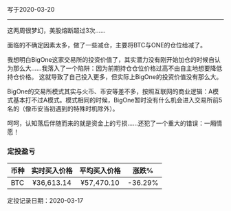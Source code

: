 写于2020-03-20

-----

这两周很梦幻，美股熔断超过3次……

面临的不确定因素太多，做了一些减仓，主要将BTC与ONE的仓位给减了。

我想明白BigOne这家交易所的投资价值了，其实潜力没有刚开始加仓的时候自认为那么大……我落入了一个陷阱：因为前期持仓仓位价格过高不由自主地想要降低持仓价格。
这就导致了自己投入更多，但实际上BigOne的投资价值没有那么大。

BigOne的交易所模式其实与火币、币安等差不多，按照互联网的商业逻辑：A模式基本打不过A模式。模式相同的时候，BigOne暂时没有什么机会进入交易所前5名的（像币安当初遇到的特殊时机除外）。

呵呵，认知落后伴随而来的就是资金上的亏损……还犯了一个重大的错误：一厢情愿！

### 定投盈亏

| 币种 | 实时买入价格 | 平均买入价格 |  涨跌%  |  
| :--: | :----------: | :----------: | :-----: |
| BTC  |  ¥36,613.14 |   ¥57,470.10  | -36.29% |

定投记录日期：2020-03-17
 

